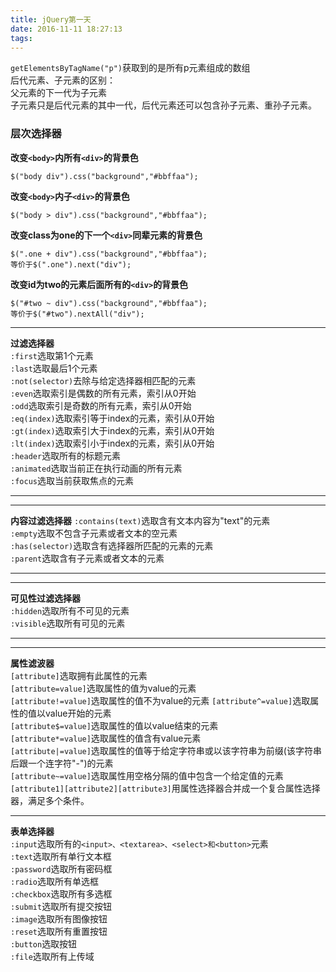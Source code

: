 ```yaml
---
title: jQuery第一天
date: 2016-11-11 18:27:13
tags:
---
```

<code>getElementsByTagName("p")</code>获取到的是所有p元素组成的数组  
后代元素、子元素的区别：  
父元素的下一代为子元素  
子元素只是后代元素的其中一代，后代元素还可以包含孙子元素、重孙子元素。  
### 层次选择器
<b>改变`<body>`内所有`<div>`的背景色</b>
``` bush
$("body div").css("background","#bbffaa");
```
<b>改变`<body>`内子`<div>`的背景色</b>
``` bush
$("body > div").css("background","#bbffaa");
```
<b>改变class为one的下一个`<div>`同辈元素的背景色</b>
``` bush
$(".one + div").css("background","#bbffaa");
等价于$(".one").next("div");
```
<b>改变id为two的元素后面所有的`<div>`的背景色</b>
``` bush
$("#two ~ div").css("background","#bbffaa");
等价于$("#two").nextAll("div");
```
*****
<b>过滤选择器</b>  
`:first`选取第1个元素  
`:last`选取最后1个元素  
`:not(selector)`去除与给定选择器相匹配的元素  
`:even`选取索引是偶数的所有元素，索引从0开始  
`:odd`选取索引是奇数的所有元素，索引从0开始  
`:eq(index)`选取索引等于index的元素，索引从0开始  
`:gt(index)`选取索引大于index的元素，索引从0开始  
`:lt(index)`选取索引小于index的元素，索引从0开始  
`:header`选取所有的标题元素  
`:animated`选取当前正在执行动画的所有元素  
`:focus`选取当前获取焦点的元素 
*****
*****
<b>内容过滤选择器</b>
`:contains(text)`选取含有文本内容为"text"的元素    
`:empty`选取不包含子元素或者文本的空元素      
`:has(selector)`选取含有选择器所匹配的元素的元素   
`:parent`选取含有子元素或者文本的元素   
*****
*****
<b>可见性过滤选择器</b>  
`:hidden`选取所有不可见的元素  
`:visible`选取所有可见的元素  
*****
*****
<b>属性滤波器</b>  
`[attribute]`选取拥有此属性的元素  
`[attribute=value]`选取属性的值为value的元素  
`[attribute!=value]`选取属性的值不为value的元素 
`[attribute^=value]`选取属性的值以value开始的元素   
`[attribute$=value]`选取属性的值以value结束的元素   
`[attribute*=value]`选取属性的值含有value元素   
`[attribute|=value]`选取属性的值等于给定字符串或以该字符串为前缀(该字符串后跟一个连字符"-")的元素  
`[attribute~=value]`选取属性用空格分隔的值中包含一个给定值的元素  
`[attribute1][attribute2][attribute3]`用属性选择器合并成一个复合属性选择器，满足多个条件。
****
<b>表单选择器</b>  
`:input`选取所有的`<input>、<textarea>、<select>和<button>`元素  
`:text`选取所有单行文本框  
`:password`选取所有密码框  
`:radio`选取所有单选框  
`:checkbox`选取所有多选框  
`:submit`选取所有提交按钮  
`:image`选取所有图像按钮  
`:reset`选取所有重置按钮  
`:button`选取按钮  
`:file`选取所有上传域  
